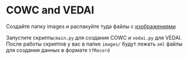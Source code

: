 # COWC and VEDAI

Создайте папку images и распакуйте туда файлы с  [изображениями](https://drive.google.com/file/d/1xgCwZEO2-3jIXbiIZ-K9z2F8dZXwl0Ox/view?usp=sharing)

Запустите скрипты:`main.py` для создания COWC и `vedai.py` для VEDAI. После работы скриптов у вас в папке `images/` будут лежать `xml` файлы для создания данных в формате `tfRecord`
